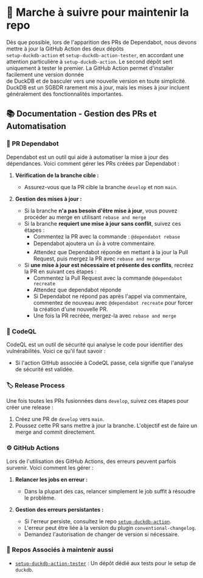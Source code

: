 # 🚀 Marche à suivre pour maintenir la repo

Dès que possible, lors de l'apparition des PRs de Dependabot, nous devons mettre à jour la GitHub Action des deux dépôts  
`setup-duckdb-action` et `setup-duckdb-action-tester`, en accordant une attention particulière à `setup-duckdb-action`.
Le second dépôt sert uniquement à tester le premier. La GitHub Action permet d'installer facilement une version donnée  
de DuckDB et de basculer vers une nouvelle version en toute simplicité.
DuckDB est un SGBDR rarement mis à jour, mais les mises à jour incluent généralement des fonctionnalités importantes.

## 📚 Documentation - Gestion des PRs et Automatisation

### 🔄 PR Dependabot

Dependabot est un outil qui aide à automatiser la mise à jour des dépendances. Voici comment gérer les PRs créées par Dependabot :

1. **Vérification de la branche cible :**
    - Assurez-vous que la PR cible la branche `develop` et non `main`.

2. **Gestion des mises à jour :**
    - Si la branche **n'a pas besoin d'être mise à jour**, vous pouvez procéder au merge en utilisant `rebase and merge`
    - Si la branche **requiert une mise à jour sans conflit**, suivez ces étapes : 
      - Commentez la PR avec la commande : `@dependabot rebase`
      - Dependabot ajoutera un 👍 à votre commentaire.
      - Attendez que Dependabot réponde en mettant à la jour la Pull Request, puis mergez la PR avec `rebase and merge`
    - Si **une mise à jour est nécessaire et présente des conflits**, recréez la PR en suivant ces étapes :
      - Commentez la Pull Request avec la commande `@dependabot recreate`
      - Attendez que dependabot réponde
      - Si Dependabot ne répond pas après l'appel via commentaire, commentez de nouveau avec `@dependabot recreate`
        pour forcer la création d'une nouvelle PR.
      - Une fois la PR recréée, mergez-la avec `rebase and merge`

### 🔐 CodeQL

CodeQL est un outil de sécurité qui analyse le code pour identifier des vulnérabilités. Voici ce qu'il faut savoir :

- Si l'action GitHub associée à CodeQL passe, cela signifie que l'analyse de sécurité est validée.

### 🏷️ Release Process

Une fois toutes les PRs fusionnées dans `develop`, suivez ces étapes pour créer une release :

1. Créez une PR de `develop` vers `main`.
2. Poussez cette PR sans mettre à jour la branche. L'objectif est de faire un merge and commit directement.

### ⚙️ GitHub Actions

Lors de l'utilisation des GitHub Actions, des erreurs peuvent parfois survenir. Voici comment les gérer :

1. **Relancer les jobs en erreur :**
    - Dans la plupart des cas, relancer simplement le job suffit à résoudre le problème.

2. **Gestion des erreurs persistantes :**
    - Si l'erreur persiste, consultez le repo [`setup-duckdb-action`](https://github.com/opt-nc/setup-duckdb-action).
    - L'erreur peut être liée à la version du plugin `conventional-changelog`.
    - Demandez l'autorisation de changer de version si nécessaire.

### 📂 Repos Associés à maintenir aussi

- [`setup-duckdb-action-tester`](https://github.com/opt-nc/setup-duckdb-action-tester) : Un dépôt dédié aux tests pour le setup de `duckdb`.


